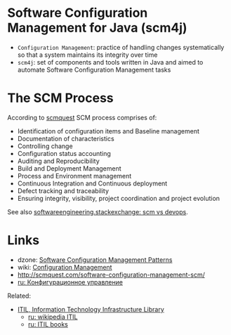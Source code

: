 # Software Configuration Management for Java (scm4j)

- `Configuration Management`: practice of handling changes systematically so that a system maintains its integrity over time
- `scm4j`: set of components and tools written in Java and aimed to automate Software Configuration Management tasks

# The SCM Process

According to [scmquest](http://scmquest.com/software-configuration-management-scm/) SCM process comprises of:

- Identification of configuration items and Baseline management
- Documentation of characteristics
- Controlling change
- Configuration status accounting
- Auditing and Reproducibility
- Build and Deployment Management
- Process and Environment management
- Continuous Integration and Continuous deployment
- Defect tracking and traceability
- Ensuring integrity, visibility, project coordination and project evolution

See also [softwareengineering.stackexchange: scm vs devops](https://softwareengineering.stackexchange.com/questions/130850/difference-between-devops-and-software-configuration-management).

# Links
- dzone: [Software Configuration Management Patterns](https://dzone.com/storage/assets/7529578-rc-167-softwareconfigurationmanagementpatterns.pdf)
- wiki: [Configuration Management](https://en.wikipedia.org/wiki/Configuration_management)
- http://scmquest.com/software-configuration-management-scm/
- [ru: Конфигурационное управление](https://goo.gl/ReJrjH)

Related:
- [ITIL, Information Technology Infrastructure Library](https://en.wikipedia.org/wiki/ITIL)  
  - [ru: wikipedia ITIL](https://ru.wikipedia.org/wiki/ITIL)
  - [ru: ITIL books](http://www.wikiitil.ru/books.html)
  
  
  
